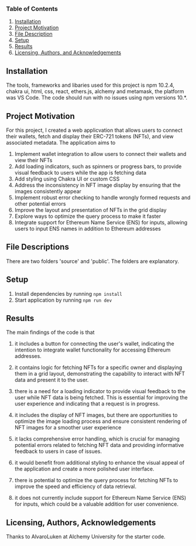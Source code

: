 ### Table of Contents

1. [Installation](#installation)
2. [Project Motivation](#motivation)
3. [File Description](#files)
4. [Setup](#setup)
5. [Results](#results)
6. [Licensing, Authors, and Acknowledgements](#licensing)

## Installation <a name="installation"></a>

The tools, frameworks and libaries used for this project is npm 10.2.4, chakra ui, html, css, react, ethers.js, alchemy and metamask, 
the platform was VS Code. The code should run with no issues using npm versions 10.*.

## Project Motivation<a name="motivation"></a>

For this project, I created a web applicvation that allows users to connect their wallets, fetch and 
display their ERC-721 tokens (NFTs), and view associated metadata. The application aims to

1. Implement wallet integration to allow users to connect their wallets and view their NFTs
2. Add loading indicators, such as spinners or progress bars, to provide visual feedback to users while the app is fetching data
3. Add styling using Chakra UI or custom CSS
4. Address the inconsistency in NFT image display by ensuring that the images consistently appear
5. Implement robust error checking to handle wrongly formed requests and other potential errors
6. Improve the layout and presentation of NFTs in the grid display
7. Explore ways to optimize the query process to make it faster
8. Integrate support for Ethereum Name Service (ENS) for inputs, allowing users to input ENS names in addition to Ethereum addresses
   

## File Descriptions <a name="files"></a>

There are two folders 'source' and 'public'. The folders are explanatory.

## Setup

1. Install dependencies by running `npm install`
2. Start application by running `npm run dev`

## Results<a name="results"></a>

The main findings of the code is that 

1. it includes a button for connecting the user's wallet, 
indicating the intention to integrate wallet functionality for accessing Ethereum addresses.

2. it contains logic for fetching NFTs for a specific owner and displaying them in a grid layout,
demonstrating the capability to interact with NFT data and present it to the user.

3. there is a need for a loading indicator to provide visual feedback to the user while NFT data is being fetched.
This is essential for improving the user experience and indicating that a request is in progress.

4. it includes the display of NFT images, but there are opportunities to optimize the image loading process and ensure
consistent rendering of NFT images for a smoother user experience

5. it lacks comprehensive error handling, which is crucial for managing potential errors related to fetching NFT data and
providing informative feedback to users in case of issues.

6. it would benefit from additional styling to enhance the visual appeal of the application and create a more
polished user interface.

7. there is potential to optimize the query process for fetching NFTs to improve the speed and efficiency of data retrieval.

8. it does not currently include support for Ethereum Name Service (ENS) for inputs, which could be a valuable addition
for user convenience.



## Licensing, Authors, Acknowledgements<a name="licensing"></a>

Thanks to AlvaroLuken at Alchemy University for the starter code.

